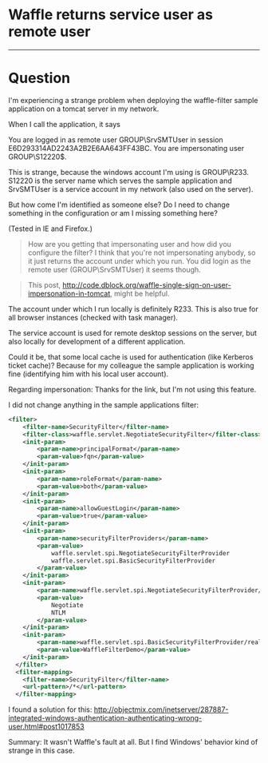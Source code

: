 # Waffle returns service user as remote user
----

# Question
I'm experiencing a strange problem when deploying the waffle-filter sample application on a tomcat server in my network.

When I call the application, it says

You are logged in as remote user GROUP\SrvSMTUser in session E6D293314AD2243A2B2E6AA643FF43BC.
You are impersonating user GROUP\S12220$.

This is strange, because the windows account I'm using is GROUP\R233. S12220 is the server name which serves the sample application and SrvSMTUser is a service account in my network (also used on the server).

But how come I'm identified as someone else? Do I need to change something in the configuration or am I missing something here?

(Tested in IE and Firefox.)

> How are you getting that impersonating user and how did you configure the filter? I think that you're not impersonating anybody, so it just returns the account under which you run. You did login as the remote user (GROUP\SrvSMTUser) it seems though.

> This post, http://code.dblock.org/waffle-single-sign-on-user-impersonation-in-tomcat, might be helpful.

The account under which I run locally is definitely R233. This is also true for all browser instances (checked with task manager).

The service account is used for remote desktop sessions on the server, but also locally for development of a different application.

Could it be, that some local cache is used for authentication (like Kerberos ticket cache)? Because for my colleague the sample application is working fine (identifying him with his local user account).

Regarding impersonation: Thanks for the link, but I'm not using this feature.

I did not change anything in the sample applications filter:

```xml
<filter>
    <filter-name>SecurityFilter</filter-name>
    <filter-class>waffle.servlet.NegotiateSecurityFilter</filter-class>   
    <init-param>
    	<param-name>principalFormat</param-name>
    	<param-value>fqn</param-value>
    </init-param>
    <init-param>
    	<param-name>roleFormat</param-name>
    	<param-value>both</param-value>
    </init-param>
    <init-param>
    	<param-name>allowGuestLogin</param-name>
    	<param-value>true</param-value>
    </init-param>
    <init-param>
    	<param-name>securityFilterProviders</param-name>
    	<param-value>
    		waffle.servlet.spi.NegotiateSecurityFilterProvider
    		waffle.servlet.spi.BasicSecurityFilterProvider
    	</param-value>
    </init-param>
    <init-param>
    	<param-name>waffle.servlet.spi.NegotiateSecurityFilterProvider/protocols</param-name>
    	<param-value>
    		Negotiate
    		NTLM
    	</param-value>
    </init-param>
    <init-param>
    	<param-name>waffle.servlet.spi.BasicSecurityFilterProvider/realm</param-name>
    	<param-value>WaffleFilterDemo</param-value>
    </init-param>
  </filter>
  <filter-mapping>
    <filter-name>SecurityFilter</filter-name>
    <url-pattern>/*</url-pattern>
  </filter-mapping>
```

I found a solution for this: http://objectmix.com/inetserver/287887-integrated-windows-authentication-authenticating-wrong-user.html#post1017853

Summary: It wasn't Waffle's fault at all. But I find Windows' behavior kind of strange in this case.
